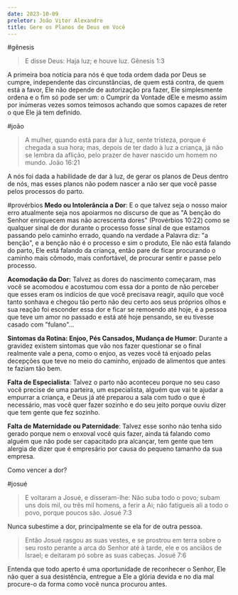 ```yaml
---
date: 2023-10-09
preletor: João Vitor Alexandre
title: Gere os Planos de Deus em Você
---
```

#gênesis 
> E disse Deus: Haja luz; e houve luz. Gênesis 1:3

A primeira boa notícia para nós é que toda ordem dada por Deus se cumpre, independente das circunstâncias, de quem está contra, de quem está a favor, Ele não depende de autorização pra fazer, Ele simplesmente ordena e o fim só pode ser um: o Cumprir da Vontade dEle e mesmo assim por inúmeras vezes somos teimosos achando que somos capazes de reter o que Ele já tem definido.

#joão 
> A mulher, quando está para dar à luz, sente tristeza, porque é chegada a sua hora; mas, depois de ter dado à luz a criança, já não se lembra da aflição, pelo prazer de haver nascido um homem no mundo. João 16:21

A nós foi dada a habilidade de dar à luz, de gerar os planos de Deus dentro de nós, mas esses planos não podem nascer a não ser que você passe pelos processos do parto.

#provérbios
**Medo ou Intolerância a Dor**: E o que talvez seja o nosso maior erro atualmente seja nos apoiarmos no discurso de que as "A benção do Senhor enriquecem mas não acrescenta dores" (Provérbios 10:22) como se qualquer sinal de dor durante o processo fosse sinal de que estamos passando pelo caminho errado, quando na verdade a Palavra diz: "a benção", e a benção não é o processo e sim o produto, Ele não está falando do parto, Ele está falando da criança, então pare de ficar procurando o caminho mais cômodo, mais confortável, de procurar sentir e passe pelo processo.

**Acomodação da Dor:** Talvez as dores do nascimento começaram, mas você se acomodou e acostumou com essa dor a ponto de não perceber que esses eram os indícios de que você precisava reagir, aquilo que você tanto sonhava e chegou tão perto não deu certo aos seus próprios olhos e sua reação foi esconder essa dor e ficar se remoendo até hoje, é a pessoa que teve um amor no passado e está até hoje pensando, se eu tivesse casado com "fulano"...

**Sintomas da Rotina: Enjoo, Pés Cansados, Mudança de Humor**: Durante a gravidez existem sintomas que vão nos fazer questionar se o final realmente vale a pena, como o enjoo, as vezes você tá enjoado pelas decepções que teve no meio do caminho, enjoado de alimentos que antes te faziam tão bem.

**Falta de Especialista**: Talvez o parto não aconteceu porque no seu caso você precise de uma parteira, um especialista, alguém que vai te ajudar a empurrar a criança, e Deus já até preparou a sala com tudo o que é necessário, mas você quer fazer sozinho e do seu jeito porque ouviu dizer que tem gente que fez sozinho.

**Falta de Maternidade ou Paternidade**: Talvez esse sonho não tenha sido gerado porque nem o enxoval você quis fazer, ainda tá falando como alguém que não pode ser capacitado pra alcançar, tem gente que tem alergia de dizer que é empresário por causa do pequeno tamanho da sua empresa.

Como vencer a dor?

#josué
> E voltaram a Josué, e disseram-lhe: Não suba todo o povo; subam uns dois mil, ou três mil homens, a ferir a Ai; não fatigueis ali a todo o povo, porque poucos são. Josué 7:3

Nunca subestime a dor, principalmente se ela for de outra pessoa.

> Então Josué rasgou as suas vestes, e se prostrou em terra sobre o seu rosto perante a arca do Senhor até à tarde, ele e os anciãos de Israel; e deitaram pó sobre as suas cabeças. Josué 7:6

Entenda que todo aperto é uma oportunidade de reconhecer o Senhor, Ele não quer a sua desistência, entregue a Ele a glória devida e no dia mal procure-o da forma como você nunca procurou antes.